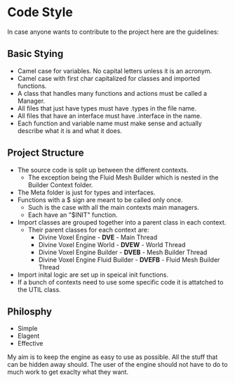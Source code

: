 # Code Style

In case anyone wants to contribute to the project here are the guidelines:

## Basic Stying

- Camel case for variables. No capital letters unless it is an acronym.
- Camel case with first char capitalized for classes and imported functions.
- A class that handles many functions and actions must be called a Manager. 
- All files that just have types must have .types in the file name. 
- All files that have an interface must have .interface in the name. 
- Each function and variable name must make sense and actually describe what it is and what it does. 
    
## Project Structure

- The source code is split up between the different contexts. 
  - The exception being the Fluid Mesh Builder which is nested in the Builder Context folder.
- The Meta folder is just for types and interfaces. 
- Functions with a $ sign are meant to be called only once.
    - Such is the case with all the main contexts main managers.
    - Each have an "$INIT" function. 
- Import classes are grouped together into a parent class in each context. 
    - Their parent classes for each context are:
        - Divine Voxel Engine - **DVE** - Main Thread
        - Divine Voxel Engine World - **DVEW** - World Thread
        - Divine Voxel Engine Builder - **DVEB** - Mesh Builder Thread
        - Divine Voxel Engine Fluid Builder - **DVEFB** - Fluid Mesh Builder Thread
- Import inital logic are set up in speical init functions. 
- If a bunch of contexts need to use some specific code it is attatched to the UTIL class.

## Philosphy 

- Simple
- Elagent 
- Effective 

My aim is to keep the engine as easy to use as possible. All the stuff that can be hidden away should. The user of the engine should not have to do to much
work to get exaclty what they want. 



